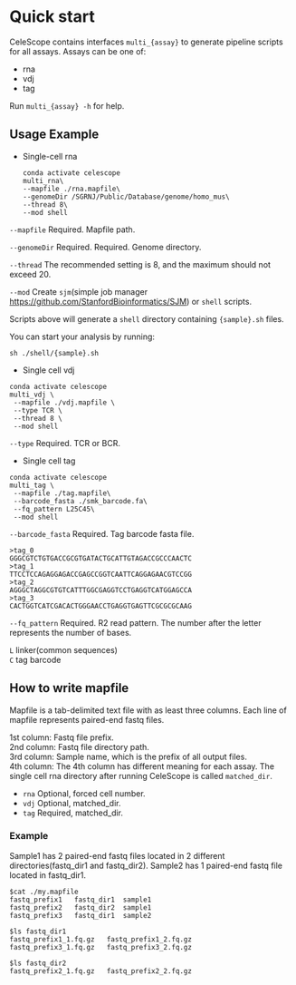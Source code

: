 # Quick start

CeleScope contains interfaces `multi_{assay}` to generate pipeline scripts for all assays. Assays can be one of:

- rna
- vdj
- tag

Run `multi_{assay} -h` for help.


## Usage Example

- Single-cell rna

	```
	conda activate celescope
	multi_rna\
 	--mapfile ./rna.mapfile\
 	--genomeDir /SGRNJ/Public/Database/genome/homo_mus\
 	--thread 8\
 	--mod shell
 	```
`--mapfile` Required. Mapfile path.

`--genomeDir` Required. Required. Genome directory.

`--thread` The recommended setting is 8, and the maximum should not exceed 20.

`--mod` Create `sjm`(simple job manager https://github.com/StanfordBioinformatics/SJM) or `shell` scripts. 

Scripts above will generate a `shell` directory containing `{sample}.sh` files.

You can start your analysis by running:
```
sh ./shell/{sample}.sh
```

- Single cell vdj

```
conda activate celescope
multi_vdj \
 --mapfile ./vdj.mapfile \
 --type TCR \
 --thread 8 \
 --mod shell
```  

`--type` Required. TCR or BCR. 

- Single cell tag

```
conda activate celescope
multi_tag \
 --mapfile ./tag.mapfile\
 --barcode_fasta ./smk_barcode.fa\
 --fq_pattern L25C45\
 --mod shell
```  

`--barcode_fasta` Required. Tag barcode fasta file.
```
>tag_0
GGGCGTCTGTGACCGCGTGATACTGCATTGTAGACCGCCCAACTC
>tag_1
TTCCTCCAGAGGAGACCGAGCCGGTCAATTCAGGAGAACGTCCGG
>tag_2
AGGGCTAGGCGTGTCATTTGGCGAGGTCCTGAGGTCATGGAGCCA
>tag_3
CACTGGTCATCGACACTGGGAACCTGAGGTGAGTTCGCGCGCAAG
```  

`--fq_pattern` Required. R2 read pattern. The number after the letter represents the number of bases. 

`L` linker(common sequences)  
`C` tag barcode  

## How to write mapfile

Mapfile is a tab-delimited text file with as least three columns. Each line of mapfile represents paired-end fastq files.

1st column: Fastq file prefix.  
2nd column: Fastq file directory path.  
3rd column: Sample name, which is the prefix of all output files.  
4th column: The 4th column has different meaning for each assay. The single cell rna directory after running CeleScope is called `matched_dir`.
- `rna` Optional, forced cell number.
- `vdj` Optional, matched_dir.
- `tag` Required, matched_dir.

### Example

Sample1 has 2 paired-end fastq files located in 2 different directories(fastq_dir1 and fastq_dir2). Sample2 has 1 paired-end fastq file located in fastq_dir1.
```
$cat ./my.mapfile
fastq_prefix1	fastq_dir1	sample1
fastq_prefix2	fastq_dir2	sample1
fastq_prefix3	fastq_dir1	sample2

$ls fastq_dir1
fastq_prefix1_1.fq.gz	fastq_prefix1_2.fq.gz
fastq_prefix3_1.fq.gz	fastq_prefix3_2.fq.gz

$ls fastq_dir2
fastq_prefix2_1.fq.gz	fastq_prefix2_2.fq.gz
```


 
